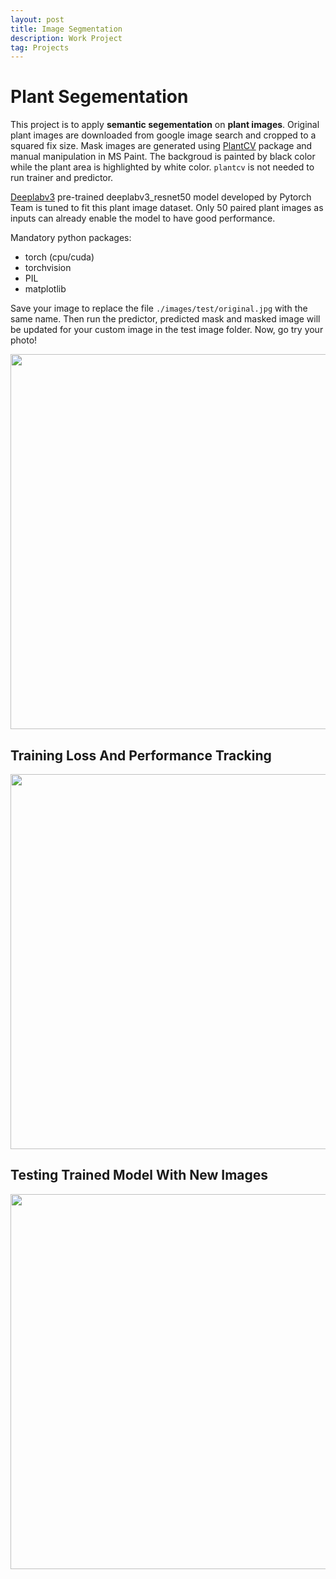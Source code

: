 ```yaml
---
layout: post
title: Image Segmentation
description: Work Project
tag: Projects
---
```


# Plant Segementation

This project is to apply **semantic segementation** on **plant images**. Original plant images are downloaded from google image search and cropped to a squared fix size. Mask images are generated using [PlantCV](https://plantcv.readthedocs.io/en/stable/) package and manual manipulation in MS Paint. The backgroud is painted by black color while the plant area is highlighted by white color. `plantcv` is not needed to run trainer and predictor.

[Deeplabv3](https://pytorch.org/hub/pytorch_vision_deeplabv3_resnet101/) pre-trained deeplabv3_resnet50 model developed by Pytorch Team is tuned to fit this plant image dataset. Only 50 paired plant images as inputs can already enable the model to have good performance.

Mandatory python packages:
- torch (cpu/cuda)
- torchvision
- PIL
- matplotlib

Save your image to replace the file `./images/test/original.jpg` with the same name. Then run the predictor, predicted mask and masked image will be updated for your custom image in the test image folder. Now, go try your photo!

<p align="center">
  <img src="https://github.com/siyue-zhang/image-segmentation-DeepLabv3/images/data.png" width=600 />
</p>

## Training Loss And Performance Tracking

<p align="center">
  <img src="https://github.com/siyue-zhang/image-segmentation-DeepLabv3/images/training.png" width=600 />
</p>

## Testing Trained Model With New Images

<p align="center">
  <img src="https://github.com/siyue-zhang/image-segmentation-DeepLabv3/images/out.jpg" width=600 />
</p>


